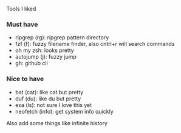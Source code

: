 Tools I liked

### Must have
* ripgrep (rg): ripgrep pattern directory
* fzf (f): fuzzy filename finder, also cntrl+r will search commands
* oh my zsh: looks pretty
* autojump (j): fuzzy jump
* gh: github cli

### Nice to have
* bat (cat): like cat but pretty
* duf (du): like du but pretty
* exa (ls): not sure I love this yet
* neofetch (info): get system info quickly

Also add some things like infinite history
